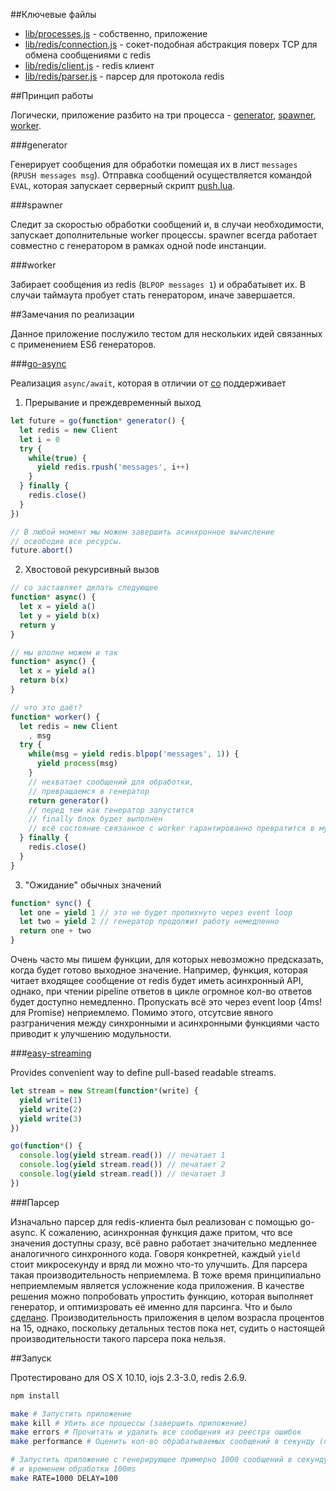 ##Ключевые файлы

  * [lib/processes.js](lib/processes.js) - собственно, приложение
  * [lib/redis/connection.js](lib/redis/connection.js) - сокет-подобная абстракция поверх TCP
  для обмена сообщениями с redis
  * [lib/redis/client.js](lib/redis/client.js) - redis клиент
  * [lib/redis/parser.js](lib/redis/parser.js) - парсер для протокола redis

##Принцип работы

Логически, приложение разбито на три процесса - [generator](lib/processes.js#L37),
[spawner](lib/processes.js#L76), [worker](lib/processes.js#L11).

###generator

Генерирует сообщения для обработки помещая их в лист `messages` (`RPUSH messages msg`).
Отправка сообщений осуществляется командой `EVAL`, которая запускает серверный скрипт
[push.lua](lib/push.lua).

###spawner

Следит за скоростью обработки сообщений и, в случаи необходимости, запускает
дополнительные worker процессы. spawner всегда работает совместно с генератором
в рамках одной node инстанции.

###worker

Забирает сообщения из redis (`BLPOP messages 1`) и обрабатывет их. В случаи таймаута
пробует стать генератором, иначе завершается.

##Замечания по реализации

Данное приложение послужило тестом для нескольких идей
связанных с применением ES6 генераторов.

###[go-async](https://github.com/eldargab/go-async)

Реализация `async/await`, которая в отличии от [co](https://github.com/tj/co)
поддерживает

1) Прерывание и преждевременный выход

```javascript
let future = go(function* generator() {
  let redis = new Client
  let i = 0
  try {
    while(true) {
      yield redis.rpush('messages', i++)
    }
  } finally {
    redis.close()
  }
})

// В любой момент мы можем завершить асинхронное вычисление
// освободив все ресурсы.
future.abort()
```

2) Хвостовой рекурсивный вызов

```javascript
// co заставляет делать следующее
function* async() {
  let x = yield a()
  let y = yield b(x)
  return y
}

// мы вполне можем и так
function* async() {
  let x = yield a()
  return b(x)
}

// что это даёт?
function* worker() {
  let redis = new Client
    , msg
  try {
    while(msg = yield redis.blpop('messages', 1)) {
      yield process(msg)
    }
    // нехватает сообщений для обработки,
    // превращаемся в генератор
    return generator()
    // перед тем как генератор запустится
    // finally блок будет выполнен
    // всё состояние связанное с worker гарантированно превратится в мусор
  } finally {
    redis.close()
  }
}
```

3) "Ожидание" обычных значений

```javascript
function* sync() {
  let one = yield 1 // это не будет пропихнуто через event loop
  let two = yield 2 // генератор продолжит работу немедленно
  return one + two
}
```

Очень часто мы пишем функции, для которых невозможно предсказать, когда будет готово
выходное значение. Например, функция, которая читает входящее сообщение от redis
будет иметь асинхронный API, однако, при чтении pipeline ответов в цикле огромное кол-во
ответов будет доступно немедленно. Пропускать всё это через event loop (4ms! для Promise)
неприемлемо. Помимо этого, отсутсвие явного разграничения между
синхронными и асинхронными функциями часто приводит к улучшению модульности.

###[easy-streaming](https://github.com/eldargab/easy-streaming)

Provides convenient way to define pull-based readable streams.

```javascript
let stream = new Stream(function*(write) {
  yield write(1)
  yield write(2)
  yield write(3)
})

go(function*() {
  console.log(yield stream.read()) // печатает 1
  console.log(yield stream.read()) // печатает 2
  console.log(yield stream.read()) // печатает 3
})
```

###Парсер

Изначально парсер для redis-клиента был реализован с помощью go-async.
К сожалению, асинхронная функция даже притом, что все
значения доступны сразу, всё равно работает значительно медленнее аналогичного синхронного кода.
Говоря конкретней, каждый `yield` стоит микросекунду и вряд ли можно что-то улучшить.
Для парсера такая производительность неприемлема. В тоже время принципиально
неприемлемым является усложнение кода приложения. В качестве решения можно попробовать упростить
функцию, которая выполняет генератор, и оптимизровать её именно для парсинга.
Что и было [сделано](lib/redis/connection.js#L105).
Производительность приложения в целом возрасла процентов на 15, однако, поскольку детальных
тестов пока нет, судить о настоящей производительности такого парсера пока нельзя.

##Запуск

Протестировано для OS X 10.10, iojs 2.3-3.0, redis 2.6.9.

```bash
npm install

make # Запустить приложение
make kill # Убить все процессы (завершить приложение)
make errors # Прочитать и удалить все сообщения из реестра ошибок
make performance # Оценить кол-во обрабатываемых сообщений в секунду (по скорости накопления ошибок)

# Запустить приложение с генерирующее примерно 1000 сообщений в секунду
# и временем обработки 100ms
make RATE=1000 DELAY=100
```
